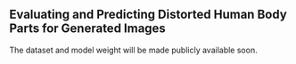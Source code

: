## Evaluating and Predicting Distorted Human Body Parts for Generated Images
The dataset and model weight will be made publicly available soon.